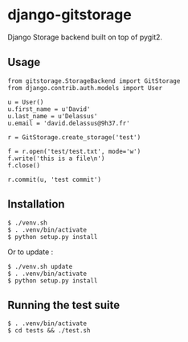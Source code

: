 django-gitstorage
=================

Django Storage backend built on top of pygit2.

## Usage

    from gitstorage.StorageBackend import GitStorage
    from django.contrib.auth.models import User
    
    u = User()
    u.first_name = u'David'
    u.last_name = u'Delassus'
    u.email = 'david.delassus@9h37.fr'

    r = GitStorage.create_storage('test')

    f = r.open('test/test.txt', mode='w')
    f.write('this is a file\n')
    f.close()

    r.commit(u, 'test commit')

## Installation

    $ ./venv.sh
    $ . .venv/bin/activate
    $ python setup.py install

Or to update :

    $ ./venv.sh update
    $ . .venv/bin/activate
    $ python setup.py install

## Running the test suite

    $ . .venv/bin/activate
    $ cd tests && ./test.sh

